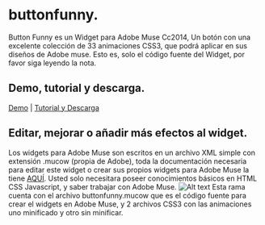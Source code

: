 buttonfunny.
===========

Button Funny es un Widget para Adobe Muse Cc2014, Un botón con una excelente colección de 33 animaciones CSS3, que podrá aplicar en sus diseños de Adobe muse. Esto es, solo el código fuente del Widget, por favor siga leyendo la nota.

Demo, tutorial y descarga.
-------------------------
[Demo](http://bitly.com/1w6WfuQ) | [Tutorial y Descarga](http://bitly.com/1FGJhnq)

Editar, mejorar o añadir más efectos al widget.
-----------------------------------------------
Los widgets para Adobe Muse son escritos en un archivo XML simple con extensión .mucow (propia de Adobe), toda la documentación necesaria para editar este widget o crear sus propios widgets para Adobe Muse la tiene [AQUÍ](http://adobe-muse.github.io/MuCowDocs/). Usted solo necesitara poseer conocimientos básicos en HTML CSS Javascript, y saber trabajar con Adobe Muse.
![Alt text](http://i.imgur.com/uVrqSIi.jpg)
Esta rama cuenta con el archivo buttonfunny.mucow que es el código fuente para crear el widgets en Adobe Muse, y 2 archivos CSS3 con las animaciones uno minificado y otro sin minificar.
